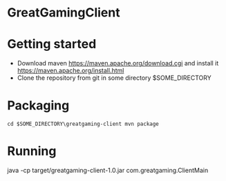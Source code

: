 # GreatGamingClient
# Getting started
- Download maven https://maven.apache.org/download.cgi and install it https://maven.apache.org/install.html
- Clone the repository from git in some directory $SOME_DIRECTORY

# Packaging
`
cd $SOME_DIRECTORY\greatgaming-client
mvn package
`

# Running
java -cp target/greatgaming-client-1.0.jar com.greatgaming.ClientMain